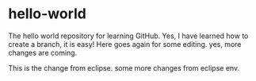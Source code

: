 hello-world
===========

The hello world repository for learning GitHub.
Yes, I have learned how to create a branch, it is easy!
Here goes again for some editing.
yes, more changes are coming.

This is the change from eclipse.
some more changes from eclipse env.